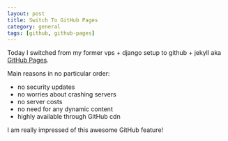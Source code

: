 ```yaml
---
layout: post
title: Switch To GitHub Pages
category: general
tags: [github, github-pages]
---
```


Today I switched from my former vps + django setup to github + jekyll aka [GitHub Pages](http://pages.github.com/).


Main reasons in no particular order:

* no security updates
* no worries about crashing servers
* no server costs
* no need for any dynamic content
* highly available through GitHub cdn

I am really impressed of this awesome GitHub feature!
